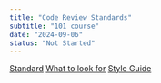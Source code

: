 ```yaml
---
title: "Code Review Standards"
subtitle: "101 course"
date: "2024-09-06"
status: "Not Started"
---
```


[Standard](https://google.github.io/eng-practices/review/reviewer/standard.html)
[What to look for](https://google.github.io/eng-practices/review/reviewer/looking-for.html)
[Style Guide](https://google.github.io/styleguide/)
